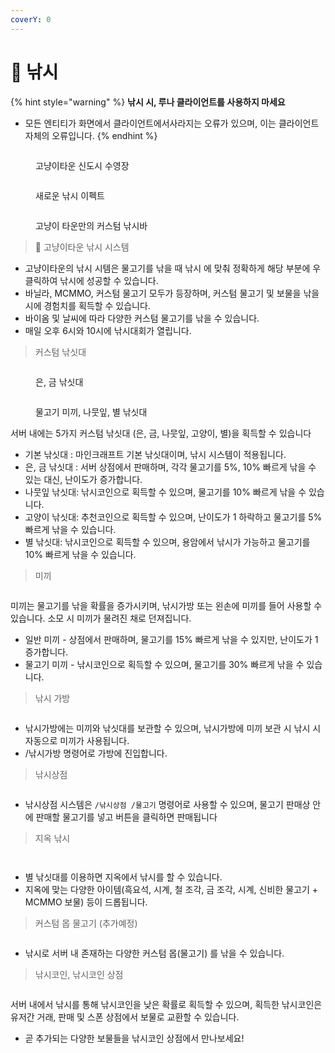 ```yaml
---
coverY: 0
---
```


# 🎣 낚시

{% hint style="warning" %}
**낚시 시, 루나 클라이언트를 사용하지 마세요**

* 모든 엔티티가 화면에서 클라이언트에서사라지는 오류가 있으며, 이는 클라이언트 자체의 오류입니다.
{% endhint %}

<figure><img src="../.gitbook/assets/2022-08-15_00.45.06.png" alt=""><figcaption><p>고냥이타운 신도시 수영장</p></figcaption></figure>

<figure><img src="../.gitbook/assets/image (23).png" alt=""><figcaption><p>새로운 낚시 이펙트</p></figcaption></figure>

<figure><img src="../.gitbook/assets/unknown (1).png" alt=""><figcaption><p>고냥이 타운만의 커스텀 낚시바</p></figcaption></figure>

> 🐳 고냥이타운 낚시 시스템

* 고냥이타운의 낚시 시템은 물고기를 낚을 때 낚시 에 맞춰 정확하게 해당 부분에 우 클릭하여 낚시에 성공할 수 있습니다.
* 바닐라, MCMMO, 커스텀 물고기 모두가 등장하며, 커스텀 물고기 및 보물을 낚을 시에 경험치를 획득할 수 있습니다.
* 바이옴 및 날씨에 따라 다양한 커스텀 물고기를 낚을 수 있습니다.
* 매일 오후 6시와 10시에 낚시대회가 열립니다.

> 커스텀 낚싯대

<figure><img src="../.gitbook/assets/image (14).png" alt=""><figcaption><p>은, 금 낚싯대</p></figcaption></figure>

<figure><img src="../.gitbook/assets/image (97).png" alt=""><figcaption><p>물고기 미끼, 나뭇잎, 별 낚싯대</p></figcaption></figure>

서버 내에는 5가지 커스텀 낚싯대 (은, 금, 나뭇잎, 고양이, 별)을 획득할 수 있습니다

* 기본 낚싯대 : 마인크래프트 기본 낚싯대이며, 낚시 시스템이 적용됩니다.
* 은, 금 낚싯대 : 서버 상점에서 판매하며, 각각 물고기를 5%, 10% 빠르게 낚을 수 있는 대신, 난이도가 증가합니다.
* 나뭇잎 낚싯대: 낚시코인으로 획득할 수 있으며, 물고기를 10% 빠르게 낚을 수 있습니다.
* 고양이 낚싯대: 추천코인으로 획득할 수 있으며, 난이도가 1 하락하고 물고기를 5% 빠르게 낚을 수 있습니다.
* 별 낚싯대: 낚시코인으로 획득할 수 있으며, 용암에서 낚시가 가능하고 물고기를 10% 빠르게 낚을 수 있습니다.

> 미끼

<figure><img src="../.gitbook/assets/2022-10-30_06.01.07.png" alt=""><figcaption></figcaption></figure>

미끼는 물고기를 낚을 확률을 증가시키며, 낚시가방 또는 왼손에 미끼를 들어 사용할 수 있습니다. 소모 시 미끼가 물려진 채로 던져집니다.

* 일반 미끼 - 상점에서 판매하며, 물고기를 15% 빠르게 낚을 수 있지만, 난이도가 1 증가합니다.
* 물고기 미끼 - 낚시코인으로 획득할 수 있으며, 물고기를 30% 빠르게 낚을 수 있습니다.

> 낚시 가방

<figure><img src="../.gitbook/assets/unknown (5).png" alt=""><figcaption></figcaption></figure>

* 낚시가방에는 미끼와 낚싯대를 보관할 수 있으며, 낚시가방에 미끼 보관 시 낚시 시 자동으로 미끼가 사용됩니다.
* /낚시가방 명령어로 가방에 진입합니다.

> 낚시상점

<figure><img src="../.gitbook/assets/unknown (13).png" alt=""><figcaption></figcaption></figure>

* 낚시상점 시스템은 `/낚시상점 /물고기` 명령어로 사용할 수 있으며, 물고기 판매상 안에 판매할 물고기를 넣고 버튼을 클릭하면 판매됩니다

> 지옥 낚시

<figure><img src="../.gitbook/assets/SPOILER_unknown.png" alt=""><figcaption></figcaption></figure>

<figure><img src="../.gitbook/assets/SPOILER_unknown (1).png" alt=""><figcaption></figcaption></figure>

* 별 낚싯대를 이용하면 지옥에서 낚시를 할 수 있습니다.
* 지옥에 맞는 다양한 아이템(흑요석, 시계, 철 조각, 금 조각, 시계, 신비한 물고기 + MCMMO 보물) 등이 드롭됩니다.

> 커스텀 몹 물고기 (추가예정)

<figure><img src="../.gitbook/assets/unknown.png" alt=""><figcaption></figcaption></figure>

* 낚시로 서버 내 존재하는 다양한 커스텀 몹(물고기) 를 낚을 수 있습니다.

> 낚시코인, 낚시코인 상점

<figure><img src="../.gitbook/assets/2023-04-02_12.56.57.png" alt=""><figcaption></figcaption></figure>

서버 내에서 낚시를 통해 낚시코인을 낮은 확률로 획득할 수 있으며, 획득한 낚시코인은 유저간 거래, 판매 및 스폰 상점에서 보물로 교환할 수 있습니다.

* 곧 추가되는 다양한 보물들을 낚시코인 상점에서 만나보세요!
